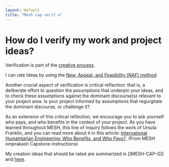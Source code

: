 ```yaml
---
layout: default
title: "Mesh cap verif a"
---
```


# How do I verify my work and project ideas?

Verification is part of the [creative process](https://www.wework.com/ideas/professional-development/creativity-culture/understanding-the-four-stages-of-the-creative-process#:~:text=Stage%204%3A%20Verification&text=Whatever%20ideas%20and%20insights%20arose,such%20an%20orderly%2C%20linear%20fashion).

I can rate Ideas by using the [New, Appeal, and Feasibility (NAF) method](https://www.mycoted.com/NAF).

Another crucial aspect of verification is critical reflection: that is, a deliberate effort to question the assumptions that underpin your ideas, and to check these assumptions against the dominant discourse(s) relevant to your project area. Is your project informed by assumptions that regurgitate the dominant discourse, or challenge it?

As an extension of this critical reflection, we encourage you to ask yourself who pays, and who benefits in the context of your project. As you have learned throughout MESH, this line of inquiry follows the work of Ursula Franklin, and you can read more about it in this article: [International Humanitarian Engineering: Who Benefits, and Who Pays?](https://app.omprakash.org/Classroom%20pdfs/International_humanitarian_engineering_1699061872.pdf).
(From MESH omprakash Capstone instructions)

My creation ideas that should be rated are summarized in [[MESH-CAP-G]] and [here](https://docs.google.com/document/d/1NwWqKLH4x-LrfgwC4PKYaQwBhMZNnYlpEaP_w2SmreI/edit#heading=h.n0g8ynedxiwk).





